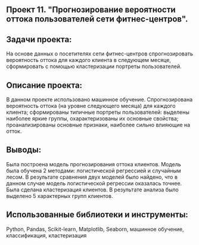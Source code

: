 ## Проект 11. "Прогнозирование вероятности оттока пользователей сети фитнес-центров".

## Задачи проекта:
На основе данных о посетителях сети фитнес-центров спрогнозировать вероятность оттока для каждого клиента в следующем месяце, сформировать с помощью кластеризации портреты пользователей.

## Описание проекта:
В данном проекте использовано машинное обучение. Спрогнозирована вероятность оттока (на уровне следующего месяца) для каждого клиента; сформированы типичные
портреты пользователей: выделены наиболее яркие группы, охарактеризованы их основные свойства; проанализированы основные признаки, наиболее сильно влияющие
на отток.

## Выводы:
Была построена модель прогнозирования оттока клиентов. Модель была обучена 2 методами: логистической регрессией и случайным лесом. В результате сравнения двух моделей было найдено, что в данном случае модель логистической регрессии оказалась точнее.
Была сделана кластеризация клиентов. В результате анализа было выделено 5 характерных групп клиентов.

## Использованные библиотеки и инструменты:
Python, Pandas, Scikit-learn, Matplotlib, Seaborn, машинное обучение, классификация, кластеризация
